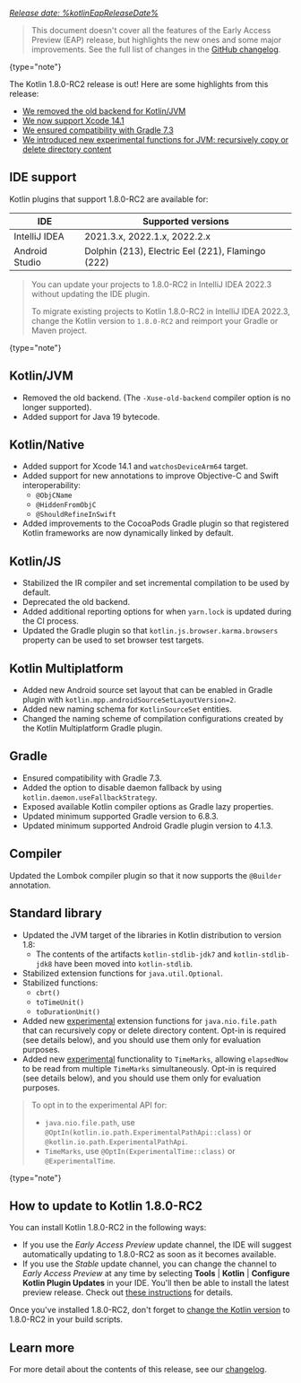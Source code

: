 [//]: # (title: What's new in Kotlin 1.8.0-RC2)

_[Release date: %kotlinEapReleaseDate%](eap.md#build-details)_

> This document doesn't cover all the features of the Early Access Preview (EAP) release, but highlights the new ones and some major improvements.
> See the full list of changes in the [GitHub changelog](https://github.com/JetBrains/kotlin/releases/tag/v1.8.0-RC2).
>
{type="note"}

The Kotlin 1.8.0-RC2 release is out! Here are some highlights from this release:

* [We removed the old backend for Kotlin/JVM](#kotlin-jvm)
* [We now support Xcode 14.1](#kotlin-native)
* [We ensured compatibility with Gradle 7.3](#gradle)
* [We introduced new experimental functions for JVM: recursively copy or delete directory content](#standard-library)

## IDE support

Kotlin plugins that support 1.8.0-RC2 are available for:

| IDE | Supported versions |
|--|--|
| IntelliJ IDEA | 2021.3.x, 2022.1.x, 2022.2.x |
| Android Studio | Dolphin (213), Electric Eel (221), Flamingo (222) |

> You can update your projects to 1.8.0-RC2 in IntelliJ IDEA 2022.3 without updating the IDE plugin.
> 
> To migrate existing projects to Kotlin 1.8.0-RC2 in IntelliJ IDEA 2022.3, change the Kotlin version to `1.8.0-RC2` and reimport your Gradle or Maven project.
> 
{type="note"}

## Kotlin/JVM

* Removed the old backend. (The `-Xuse-old-backend` compiler option is no longer supported).
* Added support for Java 19 bytecode.

## Kotlin/Native

* Added support for Xcode 14.1 and `watchosDeviceArm64` target.
* Added support for new annotations to improve Objective-C and Swift interoperability:
    * `@ObjCName`
    * `@HiddenFromObjC`
    * `@ShouldRefineInSwift`
* Added improvements to the CocoaPods Gradle plugin so that registered Kotlin frameworks are now dynamically linked by default.

## Kotlin/JS

* Stabilized the IR compiler and set incremental compilation to be used by default.
* Deprecated the old backend.
* Added additional reporting options for when `yarn.lock` is updated during the CI process.
* Updated the Gradle plugin so that `kotlin.js.browser.karma.browsers` property can be used to set browser test targets.

## Kotlin Multiplatform

* Added new Android source set layout that can be enabled in Gradle plugin with `kotlin.mpp.androidSourceSetLayoutVersion=2`.
* Added new naming schema for `KotlinSourceSet` entities.
* Changed the naming scheme of compilation configurations created by the Kotlin Multiplatform Gradle plugin.

## Gradle

* Ensured compatibility with Gradle 7.3.
* Added the option to disable daemon fallback by using `kotlin.daemon.useFallbackStrategy`.
* Exposed available Kotlin compiler options as Gradle lazy properties.
* Updated minimum supported Gradle version to 6.8.3.
* Updated minimum supported Android Gradle plugin version to 4.1.3.

## Compiler

Updated the Lombok compiler plugin so that it now supports the `@Builder` annotation.

## Standard library

* Updated the JVM target of the libraries in Kotlin distribution to version 1.8:
   * The contents of the artifacts `kotlin-stdlib-jdk7` and `kotlin-stdlib-jdk8` have been moved into `kotlin-stdlib`.
* Stabilized extension functions for `java.util.Optional`.
* Stabilized functions:
    * `cbrt()`
    * `toTimeUnit()`
    * `toDurationUnit()`
* Added new [experimental](components-stability.md#stability-levels-explained) extension functions for `java.nio.file.path` that can recursively copy or delete directory content. Opt-in is required (see details below), and you should use them only for evaluation purposes.
* Added new [experimental](components-stability.md#stability-levels-explained) functionality to `TimeMarks`, allowing `elapsedNow` to be read from multiple `TimeMarks` simultaneously. Opt-in is required (see details below), and you should use them only for evaluation purposes.

> To opt in to the experimental API for:
> * `java.nio.file.path`, use `@OptIn(kotlin.io.path.ExperimentalPathApi::class)` or `@kotlin.io.path.ExperimentalPathApi`.
> * `TimeMarks`, use `@OptIn(ExperimentalTime::class)` or `@ExperimentalTime`.
>
{type="note"}

## How to update to Kotlin 1.8.0-RC2

You can install Kotlin 1.8.0-RC2 in the following ways:

* If you use the _Early Access Preview_ update channel, the IDE will suggest automatically updating to 1.8.0-RC2 as soon as it becomes available.
* If you use the _Stable_ update channel, you can change the channel to _Early Access Preview_ at any time by selecting **Tools** | **Kotlin** | **Configure Kotlin Plugin Updates** in your IDE. You'll then be able to install the latest preview release. Check out [these instructions](install-eap-plugin.md) for details.

Once you've installed 1.8.0-RC2, don't forget to [change the Kotlin version](configure-build-for-eap.md) to 1.8.0-RC2 in your build scripts.

## Learn more

For more detail about the contents of this release, see our [changelog](https://github.com/JetBrains/kotlin/releases/tag/v1.8.0-RC2).
